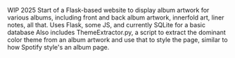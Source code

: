 WIP 2025
Start of a Flask-based website to display album artwork for various albums, including front and back album artwork, innerfold art, liner notes, all that. 
Uses Flask, some JS, and currently SQLite for a basic database
Also includes ThemeExtractor.py, a script to extract the dominant color theme from an album artwork and use that to style the page, similar to how Spotify style's an album page.
